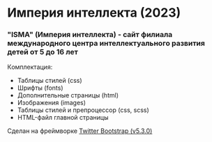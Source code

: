 # Империя интеллекта (2023)
### "ISMA" (Империя интеллекта) - cайт филиала международного центра интеллектуального развития детей от 5 до 16 лет

Кoмплектация:
- Таблицы стилей (css)
- Шрифты (fonts)
- Дополнительные страницы (html)
- Изображения (images)
- Таблицы стилей и препроцессор (css, scss)
- HTML-файл главной страницы

Сделан на фреймворке [Twitter Bootstrap (v5.3.0)](https://getbootstrap.com/docs/5.3/getting-started/introduction/)
